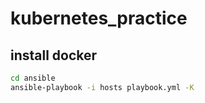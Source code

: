# kubernetes_practice

## install docker
```sh
cd ansible
ansible-playbook -i hosts playbook.yml -K
```
